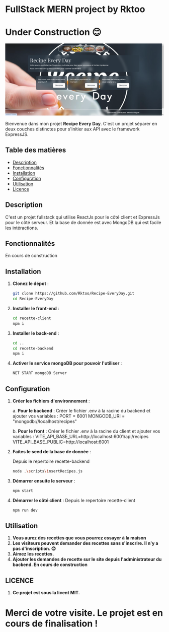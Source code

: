 # FullStack MERN project by Rktoo
# Under Construction 😊

![banner](image-banner.png)

Bienvenue dans mon projet **Recipe Every Day**. C'est un projet séparer en deux couches distinctes pour s'initier aux API avec le framework ExpressJS.

## Table des matières
- [Description](#description)
- [Fonctionnalités](#fonctionnalités)
- [Installation](#installation)
- [Configuration](#configuration)
- [Utilisation](#utilisation)
- [Licence](#licence)

## Description
C'est un projet fullstack qui utilise ReactJs pour le côté client et ExpressJs pour le côté serveur. Et la base de donnée est avec MongoDB qui est facile les intéractions.

## Fonctionnalités
En cours de construction

## Installation
1. **Clonez le dépot** :
    ```bash
    git clone https://github.com/Rktoo/Recipe-EveryDay.git
    cd Recipe-EveryDay
2. **Installer le front-end** :
    ```bash
    cd recette-client
    npm i
3. **Installer le back-end** :
    ```bash
    cd ..
    cd recette-backend
    npm i
4. **Activer le service mongoDB pour pouvoir l'utiliser** :
    ```bash
    NET START mongoDB Server
    
## Configuration
1. **Créer les fichiers d'environnement** :

    a. **Pour le backend** :
    Créer le fichier .env à la racine du backend et ajouter vos variables :
    PORT = 6001
    MONGODB_URI = "mongodb://localhost/recipes"

    b. **Pour le front** :
    Créer le fichier .env à la racine du client et ajouter vos variables :
    VITE_API_BASE_URL=http://localhost:6001/api/recipes
    VITE_API_BASE_PUBLIC=http://localhost:6001
2. **Faites le seed de la base de donnée** :

    Depuis le repertoire recette-backend
    ```bash
    node .\scripts\insertRecipes.js
3. **Démarrer ensuite le serveur** :
    ```bash
    npm start
4. **Démarrer le côté client** :
Depuis le repertoire recette-client
    ```bash
    npm run dev

## Utilisation
1. **Vous aurez des recettes que vous pourrez essayer à la maison**
2. **Les visiteurs peuvent demander des recettes sans s'inscrire. Il n'y a pas d'inscription. 😊**
3. **Aimez les recettes.**
3. **Ajouter les demandes de recette sur le site depuis l'administrateur du backend. En cours de construction**

## LICENCE
1. **Ce projet est sous la licent MIT.**

# Merci de votre visite. Le projet est en cours de finalisation !
